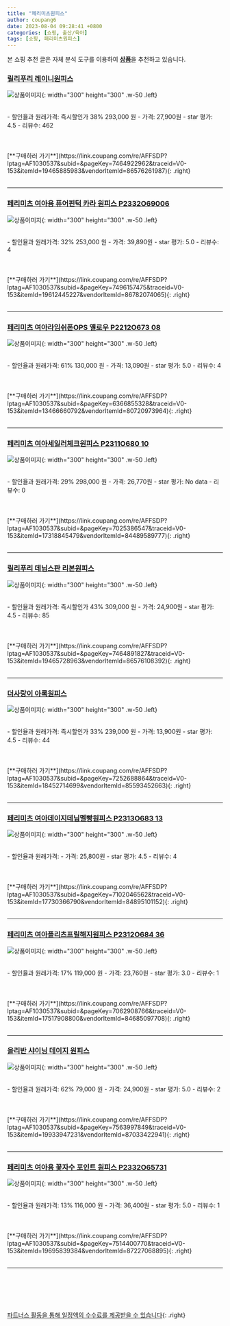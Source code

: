 ```yaml
---
title: "페리미츠원피스"
author: coupang6
date: 2023-08-04 09:28:41 +0800
categories: [쇼핑, 출산/육아]
tags: [쇼핑, 페리미츠원피스]
---
```


본 쇼핑 추천 글은 자체 분석 도구를 이용하여 [**상품**](https://link.coupang.com/a/bao1ui)을 추천하고 있습니다.

### [릴리푸리 레이니원피스](https://link.coupang.com/re/AFFSDP?lptag=AF1030537&subid=&pageKey=7464922962&traceid=V0-153&itemId=19465885983&vendorItemId=86576261987)

![상품이미지](https://thumbnail6.coupangcdn.com/thumbnails/remote/230x230ex/image/vendor_inventory/0fea/1084f17a66d8aa89be0f7eaccc7f98b721b3dd75962251d70050d338422f.jpg){: width="300" height="300" .w-50 .left}


<br>
- 할인율과 원래가격: 즉시할인가 38%  293,000   원
- 가격: 27,900원
- star 평가: 4.5
- 리뷰수: 462
<br>
<br>
<br>
<br>
[**구매하러 가기**](https://link.coupang.com/re/AFFSDP?lptag=AF1030537&subid=&pageKey=7464922962&traceid=V0-153&itemId=19465885983&vendorItemId=86576261987){: .right}
<br>
<br>

---

### [페리미츠 여아용 퓨어핀턱 카라 원피스 P2332O69006](https://link.coupang.com/re/AFFSDP?lptag=AF1030537&subid=&pageKey=7496157475&traceid=V0-153&itemId=19612445227&vendorItemId=86782074065)

![상품이미지](https://thumbnail10.coupangcdn.com/thumbnails/remote/230x230ex/image/retail/images/2023/08/04/9/6/0ea1c9b1-d6bb-4e2d-b5fa-3c92e4e39090.jpg){: width="300" height="300" .w-50 .left}


<br>
- 할인율과 원래가격: 32%  253,000   원
- 가격: 39,890원
- star 평가: 5.0
- 리뷰수: 4
<br>
<br>
<br>
<br>
[**구매하러 가기**](https://link.coupang.com/re/AFFSDP?lptag=AF1030537&subid=&pageKey=7496157475&traceid=V0-153&itemId=19612445227&vendorItemId=86782074065){: .right}
<br>
<br>

---

### [페리미츠 여아라임쉬폰OPS 옐로우 P2212O673 08](https://link.coupang.com/re/AFFSDP?lptag=AF1030537&subid=&pageKey=6366855328&traceid=V0-153&itemId=13466660792&vendorItemId=80720973964)

![상품이미지](https://thumbnail6.coupangcdn.com/thumbnails/remote/230x230ex/image/vendor_inventory/f927/fd3c32f0efb489be46d18307b93e2f37449e195abf347563fbadbcbc7111.jpg){: width="300" height="300" .w-50 .left}


<br>
- 할인율과 원래가격: 61%  130,000   원
- 가격: 13,090원
- star 평가: 5.0
- 리뷰수: 4
<br>
<br>
<br>
<br>
[**구매하러 가기**](https://link.coupang.com/re/AFFSDP?lptag=AF1030537&subid=&pageKey=6366855328&traceid=V0-153&itemId=13466660792&vendorItemId=80720973964){: .right}
<br>
<br>

---

### [페리미츠 여아세일러체크원피스 P2311O680 10](https://link.coupang.com/re/AFFSDP?lptag=AF1030537&subid=&pageKey=7025386547&traceid=V0-153&itemId=17318845479&vendorItemId=84489589777)

![상품이미지](https://thumbnail6.coupangcdn.com/thumbnails/remote/230x230ex/image/vendor_inventory/f11d/1a31e22ae91a6f7cc419e34e1879b937e56a330035a2683afc5e85c51412.jpg){: width="300" height="300" .w-50 .left}


<br>
- 할인율과 원래가격: 29%  298,000   원
- 가격: 26,770원
- star 평가: No data
- 리뷰수: 0
<br>
<br>
<br>
<br>
[**구매하러 가기**](https://link.coupang.com/re/AFFSDP?lptag=AF1030537&subid=&pageKey=7025386547&traceid=V0-153&itemId=17318845479&vendorItemId=84489589777){: .right}
<br>
<br>

---

### [릴리푸리 데님스판 리본원피스](https://link.coupang.com/re/AFFSDP?lptag=AF1030537&subid=&pageKey=7464891827&traceid=V0-153&itemId=19465728963&vendorItemId=86576108392)

![상품이미지](https://thumbnail6.coupangcdn.com/thumbnails/remote/230x230ex/image/vendor_inventory/f0ad/3a592c5403ffc57809b5e0ae1f607c309f50bbb6ff21e0c1c862807644b2.jpg){: width="300" height="300" .w-50 .left}


<br>
- 할인율과 원래가격: 즉시할인가 43%  309,000   원
- 가격: 24,900원
- star 평가: 4.5
- 리뷰수: 85
<br>
<br>
<br>
<br>
[**구매하러 가기**](https://link.coupang.com/re/AFFSDP?lptag=AF1030537&subid=&pageKey=7464891827&traceid=V0-153&itemId=19465728963&vendorItemId=86576108392){: .right}
<br>
<br>

---

### [더사랑이 아록원피스](https://link.coupang.com/re/AFFSDP?lptag=AF1030537&subid=&pageKey=7252688864&traceid=V0-153&itemId=18452714699&vendorItemId=85593452663)

![상품이미지](https://thumbnail10.coupangcdn.com/thumbnails/remote/230x230ex/image/vendor_inventory/e2dc/097304d93b99b41681b00601b7fe55a01fedfd63a453ad40f7140b230b93.jpg){: width="300" height="300" .w-50 .left}


<br>
- 할인율과 원래가격: 즉시할인가 33%  239,000   원
- 가격: 13,900원
- star 평가: 4.5
- 리뷰수: 44
<br>
<br>
<br>
<br>
[**구매하러 가기**](https://link.coupang.com/re/AFFSDP?lptag=AF1030537&subid=&pageKey=7252688864&traceid=V0-153&itemId=18452714699&vendorItemId=85593452663){: .right}
<br>
<br>

---

### [페리미츠 여아데이지데님멜빵원피스 P2313O683 13](https://link.coupang.com/re/AFFSDP?lptag=AF1030537&subid=&pageKey=7102046562&traceid=V0-153&itemId=17730366790&vendorItemId=84895101152)

![상품이미지](https://thumbnail7.coupangcdn.com/thumbnails/remote/230x230ex/image/vendor_inventory/9fa4/965533c7fc51b9df0ff53b3972b9556eca2c996fa2e22f14e487215c970f.jpg){: width="300" height="300" .w-50 .left}


<br>
- 할인율과 원래가격: 
- 가격: 25,800원
- star 평가: 4.5
- 리뷰수: 4
<br>
<br>
<br>
<br>
[**구매하러 가기**](https://link.coupang.com/re/AFFSDP?lptag=AF1030537&subid=&pageKey=7102046562&traceid=V0-153&itemId=17730366790&vendorItemId=84895101152){: .right}
<br>
<br>

---

### [페리미츠 여아플리츠프릴해지원피스 P2312O684 36](https://link.coupang.com/re/AFFSDP?lptag=AF1030537&subid=&pageKey=7062908766&traceid=V0-153&itemId=17517908800&vendorItemId=84685097708)

![상품이미지](https://thumbnail7.coupangcdn.com/thumbnails/remote/230x230ex/image/vendor_inventory/51a2/ad646b081a0fd5e350d2e1c724328d5e8665f06ccd387600016c5ceb5925.jpg){: width="300" height="300" .w-50 .left}


<br>
- 할인율과 원래가격: 17%  119,000   원
- 가격: 23,760원
- star 평가: 3.0
- 리뷰수: 1
<br>
<br>
<br>
<br>
[**구매하러 가기**](https://link.coupang.com/re/AFFSDP?lptag=AF1030537&subid=&pageKey=7062908766&traceid=V0-153&itemId=17517908800&vendorItemId=84685097708){: .right}
<br>
<br>

---

### [올리반 샤이닝 데이지 원피스](https://link.coupang.com/re/AFFSDP?lptag=AF1030537&subid=&pageKey=7563997849&traceid=V0-153&itemId=19933947231&vendorItemId=87033422941)

![상품이미지](https://thumbnail10.coupangcdn.com/thumbnails/remote/230x230ex/image/vendor_inventory/f1c6/10dfa3ab437124788f360dbaeef8fc3c6511d44c8315841ecccf602e7498.jpg){: width="300" height="300" .w-50 .left}


<br>
- 할인율과 원래가격: 62%  79,000   원
- 가격: 24,900원
- star 평가: 5.0
- 리뷰수: 2
<br>
<br>
<br>
<br>
[**구매하러 가기**](https://link.coupang.com/re/AFFSDP?lptag=AF1030537&subid=&pageKey=7563997849&traceid=V0-153&itemId=19933947231&vendorItemId=87033422941){: .right}
<br>
<br>

---

### [페리미츠 여아용 꽃자수 포인트 원피스 P2332O65731](https://link.coupang.com/re/AFFSDP?lptag=AF1030537&subid=&pageKey=7514400770&traceid=V0-153&itemId=19695839384&vendorItemId=87227068895)

![상품이미지](https://thumbnail10.coupangcdn.com/thumbnails/remote/230x230ex/image/vendor_inventory/36d2/a5628dfdb868fd306b155b912dbf26a365c8544125c68f23eab561f25178.jpg){: width="300" height="300" .w-50 .left}


<br>
- 할인율과 원래가격: 13%  116,000   원
- 가격: 36,400원
- star 평가: 5.0
- 리뷰수: 1
<br>
<br>
<br>
<br>
[**구매하러 가기**](https://link.coupang.com/re/AFFSDP?lptag=AF1030537&subid=&pageKey=7514400770&traceid=V0-153&itemId=19695839384&vendorItemId=87227068895){: .right}
<br>
<br>

---
<br><br><br><br><br> [파트너스 활동을 통해 일정액의 수수료를 제공받을 수 있습니다](https://link.coupang.com/a/bao1ui){: .right}